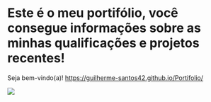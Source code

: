 # Este é o meu portifólio, você consegue informações sobre as minhas qualificações e projetos recentes!
Seja bem-vindo(a)!
https://guilherme-santos42.github.io/Portifolio/

<img src="https://github.com/user-attachments/assets/2911ae87-c288-4477-9929-cd44299bbb96">

